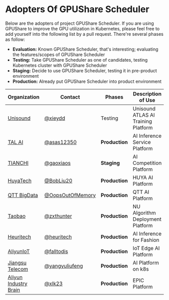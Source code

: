 # Adopters Of GPUShare Scheduler 

Below are the adopters of project GPUShare Scheduler. If you are using GPUShare to improve the GPU utilization in Kubernetes, please feel free to add yourself into the following list by a pull request. There're several phases as follow:

* **Evaluation:** Known GPUShare Scheduler, that's interesting; evaluating the features/scopes of GPUShare Scheduler
* **Testing:** Take GPUShare Scheduler as one of candidates, testing Kubernetes cluster with GPUShare Scheduler
* **Staging:** Decide to use GPUShare Scheduler, testing it in pre-product environment
* **Production:** Already put GPUShare Scheduler into product environment

| Organization | Contact | Phases      | Description of Use |
| ------------ | ------- | ----------- | ------------------ |
| [Unisound](https://www.unisound.com/) | [@xieydd](https://github.com/xieydd) | Testing | Unisound ATLAS AI Training Platform |
| [TAL AI](https://ai.100tal.com) | [@asas12350](https://github.com/asas12350) | **Production** | AI Inference Service Platform|
| [TIANCHI](https://tianchi.aliyun.com) | [@gaoxiaos](https://github.com/gaoxiaos) | **Staging** | AI Competition Platform|
| [HuyaTech](https://www.huya.com) | [@BobLiu20](https://github.com/BobLiu20) | **Production** | HUYA AI Platform |
| [QTT BigData](http://www.qutoutiao.net/) | [@OopsOutOfMemory](https://github.com/OopsOutOfMemory) | **Production** | QTT AI Platform |
| [Taobao](http://www.taobao.com) | [@zxthunter](https://github.com/zxthunter) | **Production** | NU Algorithm Deployment Platform |
| [Heuritech](http://www.heuritech.com) | [@heuritech](https://github.com/heuritech) | **Production** | AI Inference for Fashion |
| [AliyunIoT](https://iot.aliyun.com/) | [@falltodis](https://github.com/falltodis) | **Production** |  IoT Edge AI Platform |
| [Jiangsu Telecom](https://wapjs.189.cn/) | [@yangyuliufeng](https://github.com/yangyuliufeng) | **Production** |  AI Platform on k8s |
| [Aliyun Industry Brain](https://et.aliyun.com/brain/industry/) | [@xlk23](https://github.com/xlk23) | **Production** |  EPIC Platform |

